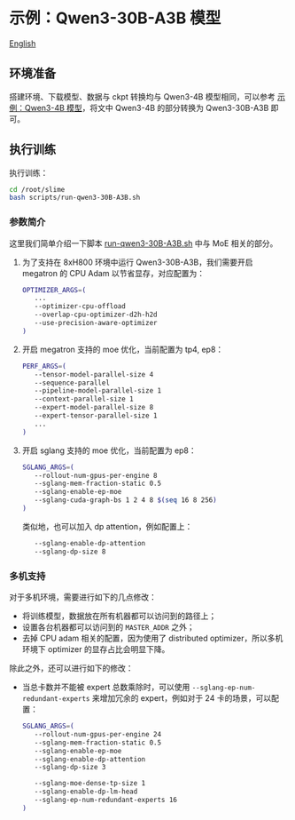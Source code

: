 # 示例：Qwen3-30B-A3B 模型

[English](../../en/models/qwen3-30B-A3B.md)

## 环境准备

搭建环境、下载模型、数据与 ckpt 转换均与 Qwen3-4B 模型相同，可以参考 [示例：Qwen3-4B 模型](./qwen3-4B.md)，将文中 Qwen3-4B 的部分转换为 Qwen3-30B-A3B 即可。

## 执行训练

执行训练：

```bash
cd /root/slime
bash scripts/run-qwen3-30B-A3B.sh
```

### 参数简介

这里我们简单介绍一下脚本 [run-qwen3-30B-A3B.sh](../../../scripts/run-qwen3-30B-A3B.sh) 中与 MoE 相关的部分。

1. 为了支持在 8xH800 环境中运行 Qwen3-30B-A3B，我们需要开启 megatron 的 CPU Adam 以节省显存，对应配置为：

   ```bash
   OPTIMIZER_ARGS=(
      ...
      --optimizer-cpu-offload
      --overlap-cpu-optimizer-d2h-h2d
      --use-precision-aware-optimizer
   )
   ```

2. 开启 megatron 支持的 moe 优化，当前配置为 tp4, ep8：

   ```bash
   PERF_ARGS=(
      --tensor-model-parallel-size 4
      --sequence-parallel
      --pipeline-model-parallel-size 1
      --context-parallel-size 1
      --expert-model-parallel-size 8
      --expert-tensor-parallel-size 1
      ...
   )
   ```

3. 开启 sglang 支持的 moe 优化，当前配置为 ep8：

   ```bash
   SGLANG_ARGS=(
      --rollout-num-gpus-per-engine 8
      --sglang-mem-fraction-static 0.5
      --sglang-enable-ep-moe
      --sglang-cuda-graph-bs 1 2 4 8 $(seq 16 8 256)
   )
   ```

   类似地，也可以加入 dp attention，例如配置上：

   ```bash
      --sglang-enable-dp-attention
      --sglang-dp-size 8
   ```

### 多机支持

对于多机环境，需要进行如下的几点修改：
- 将训练模型，数据放在所有机器都可以访问到的路径上；
- 设置各台机器都可以访问到的 `MASTER_ADDR` 之外；
- 去掉 CPU adam 相关的配置，因为使用了 distributed optimizer，所以多机环境下 optimizer 的显存占比会明显下降。

除此之外，还可以进行如下的修改：

- 当总卡数并不能被 expert 总数乘除时，可以使用 `--sglang-ep-num-redundant-experts` 来增加冗余的 expert，例如对于 24 卡的场景，可以配置：

   ```bash
   SGLANG_ARGS=(
      --rollout-num-gpus-per-engine 24
      --sglang-mem-fraction-static 0.5
      --sglang-enable-ep-moe
      --sglang-enable-dp-attention
      --sglang-dp-size 3

      --sglang-moe-dense-tp-size 1
      --sglang-enable-dp-lm-head
      --sglang-ep-num-redundant-experts 16   
   )
   ```
